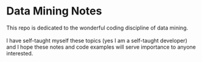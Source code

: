 # Data Mining Notes
This repo is dedicated to the wonderful coding discipline of data mining.
<br>
<br>
I have self-taught myself these topics (yes I am a self-taught developer)<br>
and I hope these notes and code examples will serve importance to anyone interested.<br>
